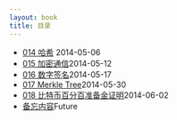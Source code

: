 ```yaml
---
layout: book
title: 目录
---
```


<ul class="listing">
	<li>
		<a href="014_hash.html">014 哈希</a> <span>2014-05-06</span>
	</li>
	<li>
		<a href="015_crypto.html">015 加密通信</a><span>2014-05-12</span>
	</li>
	<li>
		<a href="016_digi_sig.html">016 数字签名</a><span>2014-05-17</span>
	</li>
	<li>
		<a href="017_merkle_tree.html">017 Merkle Tree</a><span>2014-05-30</span>
	</li>
	<li>
		<a href="018_proof_of_reserve.html">018 比特币百分百准备金证明</a><span>2014-06-02</span>
	</li>
	<li>
		<a href="tmp.html">备忘内容</a><span>Future</span>
	</li>
</ul>

